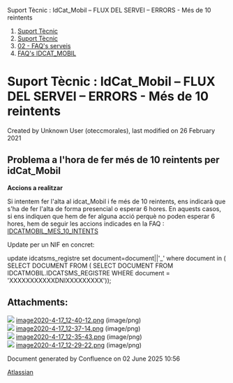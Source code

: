 Suport Tècnic : IdCat\_Mobil – FLUX DEL SERVEI – ERRORS - Més de 10 reintents  

1.  [Suport Tècnic](index.md)
2.  [Suport Tècnic](13893782.md)
3.  [02 - FAQ's serveis](26313393.md)
4.  [FAQ's IDCAT\_MOBIL](28705595.md)

Suport Tècnic : IdCat\_Mobil – FLUX DEL SERVEI – ERRORS - Més de 10 reintents
=============================================================================

Created by Unknown User (oteccmorales), last modified on 26 February 2021

Problema a l'hora de fer més de 10 reintents per idCat\_Mobil
-------------------------------------------------------------

  

**Accions a realitzar**

Si intentem fer l'alta al idcat\_Mobil i fe més de 10 reintents, ens indicarà que s'ha de fer l'alta de forma presencial o esperar 6 hores. En aquests casos, si ens indiquen que hem de fer alguna acció perquè no poden esperar 6 hores, hem de seguir les accions indicades en la FAQ : [IDCATMOBIL\_MES\_10\_INTENTS](IDCATMOBIL_MES_10_INTENTS_28705459.md)

  

Update per un NIF en concret:

update idcatsms\_registre set document=document||'\_' where document in (
SELECT DOCUMENT FROM ( SELECT DOCUMENT FROM IDCATMOBIL.IDCATSMS\_REGISTRE WHERE document = 'XXXXXXXXXXXDNIXXXXXXXXX'));

Attachments:
------------

![](images/icons/bullet_blue.gif) [image2020-4-17\_12-40-12.png](attachments/36341160/36341161.png) (image/png)  
![](images/icons/bullet_blue.gif) [image2020-4-17\_12-37-14.png](attachments/36341160/36341162.png) (image/png)  
![](images/icons/bullet_blue.gif) [image2020-4-17\_12-35-43.png](attachments/36341160/36341163.png) (image/png)  
![](images/icons/bullet_blue.gif) [image2020-4-17\_12-29-22.png](attachments/36341160/36341164.png) (image/png)  

Document generated by Confluence on 02 June 2025 10:56

[Atlassian](http://www.atlassian.com/)